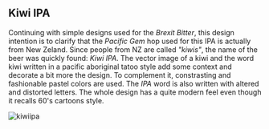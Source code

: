 ## Kiwi IPA

Continuing with simple designs used for the _Brexit Bitter_, this design intention is to clarify that the _Pacific Gem_ hop 
used for this IPA is actually from New Zeland. Since people from NZ are called _"kiwis"_, the name of the beer was quickly found:
_Kiwi IPA_. The vector image of a kiwi and the word kiwi written in a pacific aboriginal tatoo style add some context and decorate
a bit more the design. To complement it, constrasting and fashionable pastel colors are used. The _IPA_ word is also written with 
altered and distorted letters. The whole design has a quite modern feel even though it recalls 60's cartoons style.


![kiwiipa](https://user-images.githubusercontent.com/80269251/111002284-2ae35d80-8353-11eb-8d1b-2f8a651322d9.png)
